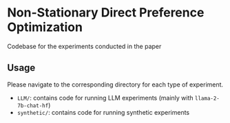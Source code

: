 # Non-Stationary Direct Preference Optimization
Codebase for the experiments conducted in the paper

## Usage
Please navigate to the corresponding directory for each type of experiment.
- `LLM/`: contains code for running LLM experiments (mainly with `llama-2-7b-chat-hf`)
- `synthetic/`: contains code for running synthetic experiments

